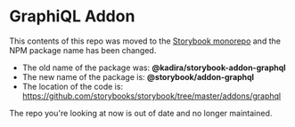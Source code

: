 # GraphiQL Addon

This contents of this repo was moved to the [Storybook monorepo](https://github.com/storybooks/storybook/) and the NPM package name has been changed.

- The old name of the package was: **@kadira/storybook-addon-graphql**
- The new name of the package is: **@storybook/addon-graphql**
- The location of the code is: https://github.com/storybooks/storybook/tree/master/addons/graphql

The repo you're looking at now is out of date and no longer maintained.
